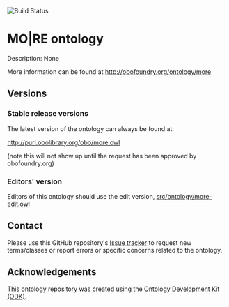 
![Build Status](https://github.com/sarahondraszek/more/actions/workflows/qc.yml/badge.svg)
# MO|RE ontology

Description: None

More information can be found at http://obofoundry.org/ontology/more

## Versions

### Stable release versions

The latest version of the ontology can always be found at:

http://purl.obolibrary.org/obo/more.owl

(note this will not show up until the request has been approved by obofoundry.org)

### Editors' version

Editors of this ontology should use the edit version, [src/ontology/more-edit.owl](src/ontology/more-edit.owl)

## Contact

Please use this GitHub repository's [Issue tracker](https://github.com/sarahondraszek/more/issues) to request new terms/classes or report errors or specific concerns related to the ontology.

## Acknowledgements

This ontology repository was created using the [Ontology Development Kit (ODK)](https://github.com/INCATools/ontology-development-kit).